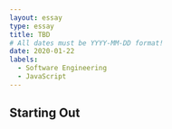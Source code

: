 ```yaml
---
layout: essay
type: essay
title: TBD
# All dates must be YYYY-MM-DD format!
date: 2020-01-22
labels:
  - Software Engineering
  - JavaScript
---
```


## Starting Out



